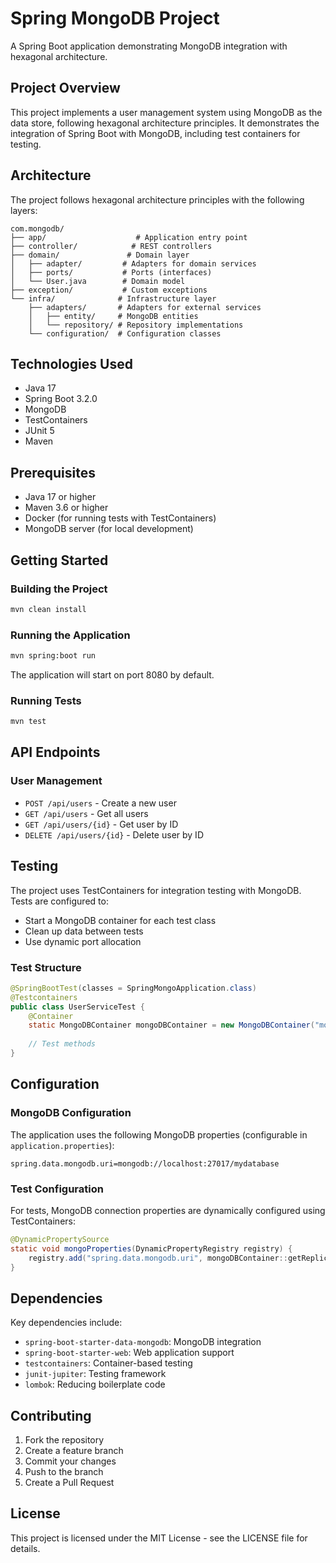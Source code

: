 # Spring MongoDB Project

A Spring Boot application demonstrating MongoDB integration with hexagonal architecture.

## Project Overview

This project implements a user management system using MongoDB as the data store, following hexagonal architecture principles. It demonstrates the integration of Spring Boot with MongoDB, including test containers for testing.

## Architecture

The project follows hexagonal architecture principles with the following layers:

```
com.mongodb/
├── app/                    # Application entry point
├── controller/            # REST controllers
├── domain/               # Domain layer
│   ├── adapter/         # Adapters for domain services
│   ├── ports/           # Ports (interfaces)
│   └── User.java        # Domain model
├── exception/           # Custom exceptions
└── infra/              # Infrastructure layer
    ├── adapters/       # Adapters for external services
    │   ├── entity/     # MongoDB entities
    │   └── repository/ # Repository implementations
    └── configuration/  # Configuration classes
```

## Technologies Used

- Java 17
- Spring Boot 3.2.0
- MongoDB
- TestContainers
- JUnit 5
- Maven

## Prerequisites

- Java 17 or higher
- Maven 3.6 or higher
- Docker (for running tests with TestContainers)
- MongoDB server (for local development)

## Getting Started

### Building the Project

```bash
mvn clean install
```

### Running the Application

```bash
mvn spring:boot run
```

The application will start on port 8080 by default.

### Running Tests

```bash
mvn test
```

## API Endpoints

### User Management

- `POST /api/users` - Create a new user
- `GET /api/users` - Get all users
- `GET /api/users/{id}` - Get user by ID
- `DELETE /api/users/{id}` - Delete user by ID

## Testing

The project uses TestContainers for integration testing with MongoDB. Tests are configured to:
- Start a MongoDB container for each test class
- Clean up data between tests
- Use dynamic port allocation

### Test Structure

```java
@SpringBootTest(classes = SpringMongoApplication.class)
@Testcontainers
public class UserServiceTest {
    @Container
    static MongoDBContainer mongoDBContainer = new MongoDBContainer("mongo:6.0.2");
    
    // Test methods
}
```

## Configuration

### MongoDB Configuration

The application uses the following MongoDB properties (configurable in `application.properties`):

```properties
spring.data.mongodb.uri=mongodb://localhost:27017/mydatabase
```

### Test Configuration

For tests, MongoDB connection properties are dynamically configured using TestContainers:

```java
@DynamicPropertySource
static void mongoProperties(DynamicPropertyRegistry registry) {
    registry.add("spring.data.mongodb.uri", mongoDBContainer::getReplicaSetUrl);
}
```

## Dependencies

Key dependencies include:

- `spring-boot-starter-data-mongodb`: MongoDB integration
- `spring-boot-starter-web`: Web application support
- `testcontainers`: Container-based testing
- `junit-jupiter`: Testing framework
- `lombok`: Reducing boilerplate code

## Contributing

1. Fork the repository
2. Create a feature branch
3. Commit your changes
4. Push to the branch
5. Create a Pull Request

## License

This project is licensed under the MIT License - see the LICENSE file for details. 